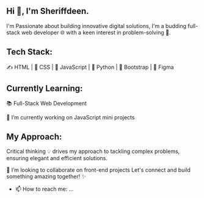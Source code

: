 ## Hi 👋, I'm Sheriffdeen.

I'm Passionate about building innovative digital solutions, I'm a budding full-stack web developer 🌐 with a keen interest in problem-solving 🧩.

## Tech Stack:
✍️ HTML | 💅 CSS | 📃 JavaScript | 🐍 Python | 💼 Bootstrap | 🎨 Figma

## Currently Learning:
📚 Full-Stack Web Development


🔭 I’m currently working on JavaScript mini projects

## My Approach:
Critical thinking 💡 drives my approach to tackling complex problems, ensuring elegant and efficient solutions.




👯 I’m looking to collaborate on front-end projects
Let's connect and build something amazing together! ✨

- 📫 How to reach me: ...

